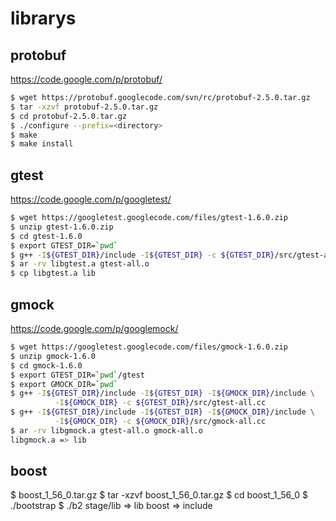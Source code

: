 # librarys

## protobuf
https://code.google.com/p/protobuf/

```bash
$ wget https://protobuf.googlecode.com/svn/rc/protobuf-2.5.0.tar.gz 
$ tar -xzvf protobuf-2.5.0.tar.gz
$ cd protobuf-2.5.0.tar.gz
$ ./configure --prefix=<directory>
$ make
$ make install
```

## gtest
https://code.google.com/p/googletest/

```bash
$ wget https://googletest.googlecode.com/files/gtest-1.6.0.zip
$ unzip gtest-1.6.0.zip
$ cd gtest-1.6.0
$ export GTEST_DIR=`pwd`
$ g++ -I${GTEST_DIR}/include -I${GTEST_DIR} -c ${GTEST_DIR}/src/gtest-all.cc
$ ar -rv libgtest.a gtest-all.o
$ cp libgtest.a lib
```

## gmock
https://code.google.com/p/googlemock/

```bash
$ wget https://googletest.googlecode.com/files/gmock-1.6.0.zip
$ unzip gmock-1.6.0
$ cd gmock-1.6.0
$ export GTEST_DIR=`pwd`/gtest
$ export GMOCK_DIR=`pwd`
$ g++ -I${GTEST_DIR}/include -I${GTEST_DIR} -I${GMOCK_DIR}/include \
          -I${GMOCK_DIR} -c ${GTEST_DIR}/src/gtest-all.cc
$ g++ -I${GTEST_DIR}/include -I${GTEST_DIR} -I${GMOCK_DIR}/include \
          -I${GMOCK_DIR} -c ${GMOCK_DIR}/src/gmock-all.cc
$ ar -rv libgmock.a gtest-all.o gmock-all.o
libgmock.a => lib
```

## boost
$ boost_1_56_0.tar.gz
$ tar -xzvf boost_1_56_0.tar.gz
$ cd boost_1_56_0
$ ./bootstrap
$ ./b2
stage/lib => lib
boost => include
